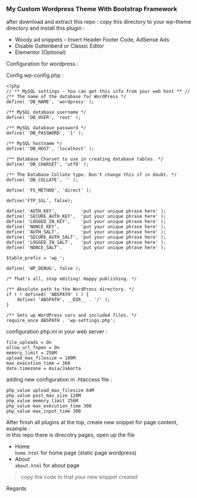 ### My Custom Wordpress Theme With Bootstrap Framework  
after download and extract this repo : 
copy this directory to your wp-theme directory and install this plugin :  
- Woody ad snippets – Insert Header Footer Code, AdSense Ads  
- Disable Guttenberd or Classic Editor  
- Elementor (Optional)  

Configuration for wordpress :

Config wp-config.php :  

```
<?php
// ** MySQL settings - You can get this info from your web host ** //
/** The name of the database for WordPress */
define( 'DB_NAME', 'wordpress' );

/** MySQL database username */
define( 'DB_USER', 'root' );

/** MySQL database password */
define( 'DB_PASSWORD', '1' );

/** MySQL hostname */
define( 'DB_HOST', 'localhost' );

/** Database Charset to use in creating database tables. */
define( 'DB_CHARSET', 'utf8' );

/** The Database Collate type. Don't change this if in doubt. */
define( 'DB_COLLATE', '' );

define( 'FS_METHOD', 'direct' );

define('FTP_SSL', false);

define( 'AUTH_KEY',         'put your unique phrase here' );
define( 'SECURE_AUTH_KEY',  'put your unique phrase here' );
define( 'LOGGED_IN_KEY',    'put your unique phrase here' );
define( 'NONCE_KEY',        'put your unique phrase here' );
define( 'AUTH_SALT',        'put your unique phrase here' );
define( 'SECURE_AUTH_SALT', 'put your unique phrase here' );
define( 'LOGGED_IN_SALT',   'put your unique phrase here' );
define( 'NONCE_SALT',       'put your unique phrase here' );

$table_prefix = 'wp_';

define( 'WP_DEBUG', false );

/* That's all, stop editing! Happy publishing. */

/** Absolute path to the WordPress directory. */
if ( ! defined( 'ABSPATH' ) ) {
	define( 'ABSPATH', __DIR__ . '/' );
}

/** Sets up WordPress vars and included files. */
require_once ABSPATH . 'wp-settings.php';

```  

configuration php.ini in your web server :  

```
file_uploads = On
allow_url_fopen = On
memory_limit = 256M
upload_max_filesize = 100M
max_execution_time = 360
date.timezone = Asia/Jakarta
```  

adding new configuration in .htaccess file :  

```
php_value upload_max_filesize 64M
php_value post_max_size 128M
php_value memory_limit 256M
php_value max_execution_time 300
php_value max_input_time 300    
```   

After finish all plugins at the top, create new snippet for page content, example :  
in this repo there is direcotry pages, open up the file  
- Home  
	```home.html``` for home page (static page wordpress)  
- About  
	```about.html``` for about page  
> copy the code to that your new snippet created

Regards
